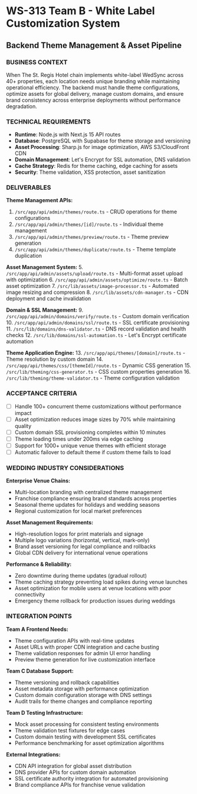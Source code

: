# WS-313 Team B - White Label Customization System
## Backend Theme Management & Asset Pipeline

### BUSINESS CONTEXT
When The St. Regis Hotel chain implements white-label WedSync across 40+ properties, each location needs unique branding while maintaining operational efficiency. The backend must handle theme configurations, optimize assets for global delivery, manage custom domains, and ensure brand consistency across enterprise deployments without performance degradation.

### TECHNICAL REQUIREMENTS
- **Runtime**: Node.js with Next.js 15 API routes
- **Database**: PostgreSQL with Supabase for theme storage and versioning
- **Asset Processing**: Sharp.js for image optimization, AWS S3/CloudFront CDN
- **Domain Management**: Let's Encrypt for SSL automation, DNS validation
- **Cache Strategy**: Redis for theme caching, edge caching for assets
- **Security**: Theme validation, XSS protection, asset sanitization

### DELIVERABLES
**Theme Management APIs:**
1. `/src/app/api/admin/themes/route.ts` - CRUD operations for theme configurations
2. `/src/app/api/admin/themes/[id]/route.ts` - Individual theme management
3. `/src/app/api/admin/themes/preview/route.ts` - Theme preview generation
4. `/src/app/api/admin/themes/duplicate/route.ts` - Theme template duplication

**Asset Management System:**
5. `/src/app/api/admin/assets/upload/route.ts` - Multi-format asset upload with optimization
6. `/src/app/api/admin/assets/optimize/route.ts` - Batch asset optimization
7. `/src/lib/assets/image-processor.ts` - Automated image resizing and compression
8. `/src/lib/assets/cdn-manager.ts` - CDN deployment and cache invalidation

**Domain & SSL Management:**
9. `/src/app/api/admin/domains/verify/route.ts` - Custom domain verification
10. `/src/app/api/admin/domains/ssl/route.ts` - SSL certificate provisioning
11. `/src/lib/domains/dns-validator.ts` - DNS record validation and health checks
12. `/src/lib/domains/ssl-automation.ts` - Let's Encrypt certificate automation

**Theme Application Engine:**
13. `/src/app/api/themes/[domain]/route.ts` - Theme resolution by custom domain
14. `/src/app/api/themes/css/[themeId]/route.ts` - Dynamic CSS generation
15. `/src/lib/theming/css-generator.ts` - CSS custom properties generation
16. `/src/lib/theming/theme-validator.ts` - Theme configuration validation

### ACCEPTANCE CRITERIA
- [ ] Handle 100+ concurrent theme customizations without performance impact
- [ ] Asset optimization reduces image sizes by 70% while maintaining quality
- [ ] Custom domain SSL provisioning completes within 10 minutes
- [ ] Theme loading times under 200ms via edge caching
- [ ] Support for 1000+ unique venue themes with efficient storage
- [ ] Automatic failover to default theme if custom theme fails to load

### WEDDING INDUSTRY CONSIDERATIONS
**Enterprise Venue Chains:**
- Multi-location branding with centralized theme management
- Franchise compliance ensuring brand standards across properties
- Seasonal theme updates for holidays and wedding seasons
- Regional customization for local market preferences

**Asset Management Requirements:**
- High-resolution logos for print materials and signage
- Multiple logo variations (horizontal, vertical, mark-only)
- Brand asset versioning for legal compliance and rollbacks
- Global CDN delivery for international venue operations

**Performance & Reliability:**
- Zero downtime during theme updates (gradual rollout)
- Theme caching strategy preventing load spikes during venue launches
- Asset optimization for mobile users at venue locations with poor connectivity
- Emergency theme rollback for production issues during weddings

### INTEGRATION POINTS
**Team A Frontend Needs:**
- Theme configuration APIs with real-time updates
- Asset URLs with proper CDN integration and cache busting
- Theme validation responses for admin UI error handling
- Preview theme generation for live customization interface

**Team C Database Support:**
- Theme versioning and rollback capabilities
- Asset metadata storage with performance optimization
- Custom domain configuration storage with DNS settings
- Audit trails for theme changes and compliance reporting

**Team D Testing Infrastructure:**
- Mock asset processing for consistent testing environments
- Theme validation test fixtures for edge cases
- Custom domain testing with development SSL certificates
- Performance benchmarking for asset optimization algorithms

**External Integrations:**
- CDN API integration for global asset distribution
- DNS provider APIs for custom domain automation
- SSL certificate authority integration for automated provisioning
- Brand compliance APIs for franchise venue validation